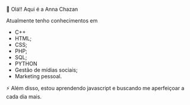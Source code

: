 

<!--
**annabchazan/annabchazan** is a ✨ _special_ ✨ repository because its `README.md` (this file) appears on your GitHub profile.

Here are some ideas to get you started:

- 🔭 I’m currently working on ...
- 🌱 I’m currently learning ...
- 👯 I’m looking to collaborate on ...
- 🤔 I’m looking for help with ...
- 💬 Ask me about ...
- 📫 How to reach me: ...
- 😄 Pronouns: ...
- ⚡ Fun fact: ...
-->
👋 Olá!! Aqui é a Anna Chazan

Atualmente tenho conhecimentos em
- C++
- HTML;
- CSS;
- PHP;
- SQL;
- PYTHON
- Gestão de mídias sociais;
- Marketing pessoal.

⚡ Além disso, estou aprendendo javascript e buscando me aperfeiçoar a cada dia mais. 
